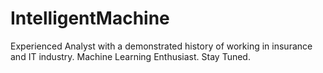 # IntelligentMachine
Experienced Analyst with a demonstrated history of working in insurance and IT industry. Machine Learning Enthusiast. Stay Tuned.
